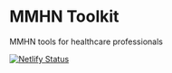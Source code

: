 # MMHN Toolkit
MMHN tools for healthcare professionals

[![Netlify Status](https://api.netlify.com/api/v1/badges/f295ae16-c2b6-46be-afaf-8cb10857f44e/deploy-status)](https://app.netlify.com/sites/mmhntoolkit/deploys)
